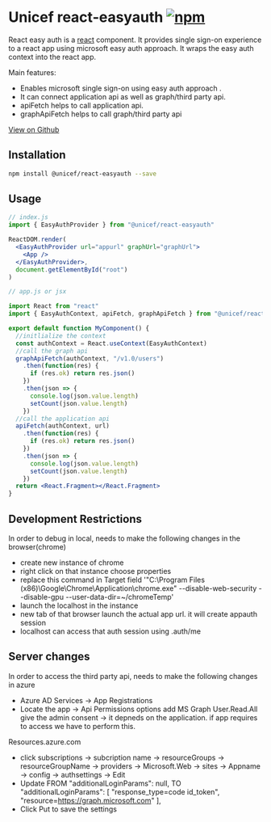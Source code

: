 # Unicef react-easyauth [![npm](https://img.shields.io/npm/v/@unicef/react-easyauth.svg?style=flat-square)](https://www.npmjs.com/package/@unicef/react-easyauth)

React easy auth is a [react](https://reactjs.org/) component. It provides single sign-on experience to a react app using microsoft easy auth approach. It wraps the easy auth context into the react app.

Main features:

- Enables microsoft single sign-on using easy auth approach .
- It can connect application api as well as graph/third party api.
- apiFetch helps to call application api.
- graphApiFetch helps to call graph/third party api

[View on Github](https://github.com/unicef/react-easyauth)

## Installation

```bash
npm install @unicef/react-easyauth --save
```

## Usage

```jsx static
// index.js
import { EasyAuthProvider } from "@unicef/react-easyauth"

ReactDOM.render(
  <EasyAuthProvider url="appurl" graphUrl="graphUrl">
    <App />
  </EasyAuthProvider>,
  document.getElementById("root")
)

// app.js or jsx

import React from "react"
import { EasyAuthContext, apiFetch, graphApiFetch } from "@unicef/react-easyauth"

export default function MyComponent() {
  //initlialize the context
  const authContext = React.useContext(EasyAuthContext)
  //call the graph api
  graphApiFetch(authContext, "/v1.0/users")
    .then(function(res) {
      if (res.ok) return res.json()
    })
    .then(json => {
      console.log(json.value.length)
      setCount(json.value.length)
    })
  //call the application api
  apiFetch(authContext, url)
    .then(function(res) {
      if (res.ok) return res.json()
    })
    .then(json => {
      console.log(json.value.length)
      setCount(json.value.length)
    })
  return <React.Fragment></React.Fragment>
}
```
## Development Restrictions

In order to debug in local, needs to make the following changes in the browser(chrome)

* create new instance of chrome
* right click on that instance choose properties
* replace this command in Target field '"C:\Program Files (x86)\Google\Chrome\Application\chrome.exe" --disable-web-security --disable-gpu --user-data-dir=~/chromeTemp'
* launch the localhost in the instance
* new tab of that browser launch the actual app url. it will create appauth session
* localhost can access that auth session using .auth/me

## Server changes

In order to access the third party api, needs to make the following changes in azure

* Azure AD Services -> App Registrations
* Locate the app -> Api Permissions options add MS Graph User.Read.All give the admin consent -> it depneds on the application. if app requires to access we have to perform this.

Resources.azure.com

* click subscriptions -> subcription name -> resourceGroups -> resourceGroupName -> providers -> Microsoft.Web -> sites -> Appname -> config -> authsettings -> Edit
* Update FROM "additionalLoginParams": null, TO "additionalLoginParams": [ "response_type=code id_token", "resource=https://graph.microsoft.com" ],
* Click Put to save the settings